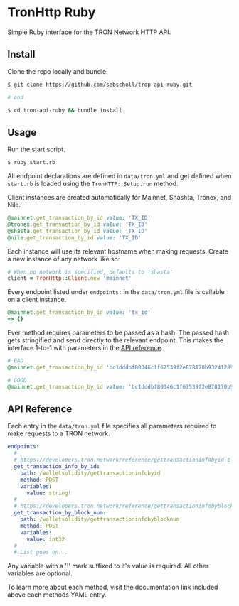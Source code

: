 # TronHttp Ruby

Simple Ruby interface for the TRON Network HTTP API.

## Install

Clone the repo locally and bundle.

```bash
$ git clone https://github.com/sebscholl/trop-api-ruby.git

# and

$ cd tron-api-ruby && bundle install
```

## Usage

Run the start script.

```bash
$ ruby start.rb
```

All endpoint declarations are defined in `data/tron.yml` and get defined when `start.rb` is loaded using the `TronHTTP::Setup.run` method.

Client instances are created automatically for Mainnet, Shashta, Tronex, and Nile.

```rb
@mainnet.get_transaction_by_id value: 'TX_ID'
@tronex.get_transaction_by_id value: 'TX_ID'
@shasta.get_transaction_by_id value: 'TX_ID'
@nile.get_transaction_by_id value: 'TX_ID'
```

Each instance will use its relevant hostname when making requests. Create a new instance of any network like so:

```rb
# When no network is specified, defaults to 'shasta'
client = TronHttp::Client.new 'mainnet'
```

Every endpoint listed under `endpoints:` in the `data/tron.yml` file is callable on a client instance.

```rb
@mainnet.get_transaction_by_id value: 'tx_id'
=> {}
```

Ever method requires parameters to be passed as a hash. The passed hash gets stringified and send directly to the relevant endpoint. This makes the interface 1-to-1 with parameters in the [API reference](https://developers.tron.network/reference/background).

```rb
# BAD
@mainnet.get_transaction_by_id 'bc1dddbf80346c1f67539f2e878170b9324128988dc5ec0fb717ed50135a1a8c'

# GOOD
@mainnet.get_transaction_by_id value: 'bc1dddbf80346c1f67539f2e878170b9324128988dc5ec0fb717ed50135a1a8c'
```

## API Reference

Each entry in the `data/tron.yml` file specifies all parameters required to make requests to a TRON network.

```yml
endpoints:
  #
  # https://developers.tron.network/reference/gettransactioninfobyid-1
  get_transaction_info_by_id:
    path: /walletsolidity/gettransactioninfobyid
    method: POST
    variables:
      value: string!
  #
  # https://developers.tron.network/reference/gettransactioninfobyblocknum-1
  get_transaction_by_block_num:
    path: /walletsolidity/gettransactioninfobyblocknum
    method: POST
    variables:
      value: int32
  #
  # List goes on...
```

Any variable with a '!' mark suffixed to it's value is required. All other variables are optional.

To learn more about each method, visit the documentation link included above each methods YAML entry.
